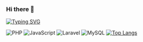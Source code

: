 ### Hi there 👋


[![Typing SVG](https://readme-typing-svg.herokuapp.com?color=%2336BCF7&lines=I'm+a+PHP+-programmer)](https://git.io/typing-svg)

![PHP](https://img.shields.io/badge/php-%23777BB4.svg?style=for-the-badge&logo=php&logoColor=white)
![JavaScript](https://img.shields.io/badge/javascript-%23323330.svg?style=for-the-badge&logo=javascript&logoColor=%23F7DF1E)
![Laravel](https://img.shields.io/badge/laravel-%23FF2D20.svg?style=for-the-badge&logo=laravel&logoColor=white)
![MySQL](https://img.shields.io/badge/mysql-%2300f.svg?style=for-the-badge&logo=mysql&logoColor=white)
[![Top Langs](https://github-readme-stats.vercel.app/api/top-langs/?username=neponymay)](https://github.com/neponymay/neponymay)
